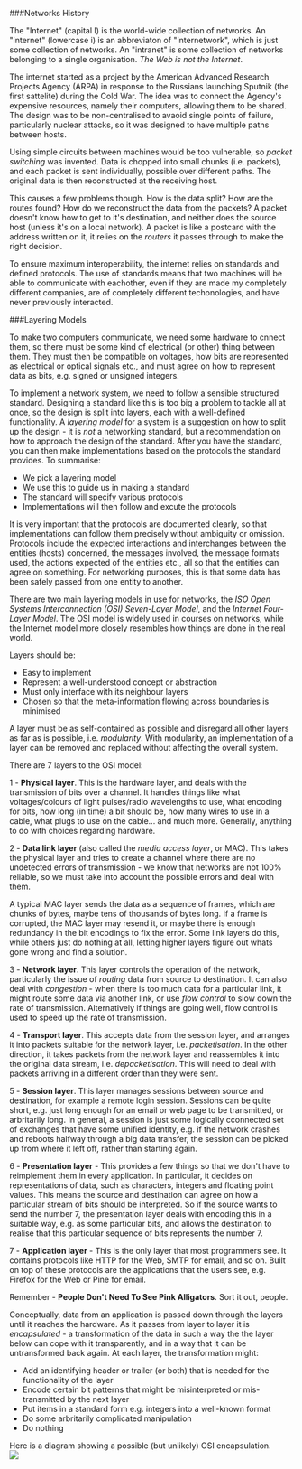 ###Networks History

The "Internet" (capital I) is the world-wide collection of networks. An "internet" (lowercase i) is an abbreviaton of "internetwork", which is just some collection of networks. An "intranet" is some collection of networks belonging to a single organisation. *The Web is not the Internet*.

The internet started as a project by the American Advanced Research Projects Agency (ARPA) in response to the Russians launching Sputnik (the first sattelite) during the Cold War. The idea was to connect the Agency's expensive resources, namely their computers, allowing them to be shared. The design was to be non-centralised to avaoid single points of failure, particularly nuclear attacks, so it was designed to have multiple paths between hosts.

Using simple circuits between machines would be too vulnerable, so *packet switching* was invented. Data is chopped into small chunks (i.e. packets), and each packet is sent individually, possible over different paths. The original data is then reconstructed at the receiving host.

This causes a few problems though. How is the data split? How are the routes found? How do we reconstruct the data from the packets? A packet doesn't know how to get to it's destination, and neither does the source host (unless it's on a local network). A packet is like a postcard with the address written on it, it relies on the *routers* it passes through to make the right decision.

To ensure maximum interoperability, the internet relies on standards and defined protocols. The use of standards means that two machines will be able to communicate with eachother, even if they are made my completely different companies, are of completely different techonologies, and have never previously interacted.

###Layering Models

To make two computers communicate, we need some hardware to cnnect them, so there must be some kind of electrical (or other) thing between them. They must then be compatible on voltages, how bits are represented as electrical or optical signals etc., and must agree on how to represent data as bits, e.g. signed or unsigned integers.

To implement a network system, we need to follow a sensible structured standard. Designing a standard like this is too big a problem to tackle all at once, so the design is split into layers, each with a well-defined functionality. A *layering model* for a system is a suggestion on how to split up the design - it is *not* a networking standard, but a recommendation on how to approach the design of the standard. After you have the standard, you can then make implementations based on the protocols the standard provides. To summarise:
- We pick a layering model
- We use this to guide us in making a standard
- The standard will specify various protocols
- Implementations will then follow and excute the protocols

It is very important that the protocols are documented clearly, so that implementations can follow them precisely without ambiguity or omission. Protocols include the expected interactions and interchanges between the entities (hosts) concerned, the messages involved, the message formats used, the actions expected of the entities etc., all so that the entities can agree on something. For networking purposes, this is that some data has been safely passed from one entity to another.

There are two main layering models in use for networks, the *ISO Open Systems Interconnection (OSI) Seven-Layer Model*, and the *Internet Four-Layer Model*. The OSI model is widely used in courses on networks, while the Internet model more closely resembles how things are done in the real world.

Layers should be:
- Easy to implement
- Represent a well-understood concept or abstraction
- Must only interface with its neighbour layers
- Chosen so that the meta-information flowing across boundaries is minimised

A layer must be as self-contained as possible and disregard all other layers as far as is possible, i.e. *modularity*. With modularity, an implementation of a layer can be removed and replaced without affecting the overall system.

There are 7 layers to the OSI model:

1 - **Physical layer**. This is the hardware layer, and deals with the transmission of bits over a channel. It handles things like what voltages/colours of light pulses/radio wavelengths to use, what encoding for bits, how long (in time) a bit should be, how many wires to use in a cable, what plugs to use on the cable... and much more. Generally, anything to do with choices regarding hardware.

2 - **Data link layer** (also called the *media access layer*, or MAC). This takes the physical layer and tries to create a channel where there are no undetected errors of transmission - we know that networks are not 100% reliable, so we must take into account the possible errors and deal with them.

A typical MAC layer sends the data as a sequence of frames, which are chunks of bytes, maybe tens of thousands of bytes long. If a frame is corrupted, the MAC layer may resend it, or maybe there is enough redundancy in the bit encodings to fix the error. Some link layers do this, while others just do nothing at all, letting higher layers figure out whats gone wrong and find a solution.

3 - **Network layer**. This layer controls the operation of the network, particularly the issue of *routing* data from source to destination. It can also deal with *congestion* - when there is too much data for a particular link, it might route some data via another link, or use *flow control* to slow down the rate of transmission. Alternatively if things are going well, flow control is used to speed up the rate of transmission.

4 - **Transport layer**. This accepts data from the session layer, and arranges it into packets suitable for the network layer, i.e. *packetisation*. In the other direction, it takes packets from the network layer and reassembles it into the original data stream, i.e. *depacketisation*. This will need to deal with packets arriving in a different order than they were sent.

5 - **Session layer**. This layer manages sessions between source and destination, for example a remote login session. Sessions can be quite short, e.g. just long enough for an email or web page to be transmitted, or arbritarily long. In general, a session is just some logically cconnected set of exchanges that have some unified identity, e.g. if the network crashes and reboots halfway through a big data transfer, the session can be picked up from where it left off, rather than starting again.

6 - **Presentation layer** - This provides a few things so that we don't have to reimplement them in every application. In particular, it decides on representations of data, such as characters, integers and floating point values. This means the source and destination can agree on how a particular stream of bits should be interpreted. So if the source wants to send the number 7, the presentation layer deals with encoding this in a suitable way, e.g. as some particular bits, and allows the destination to realise that this particular sequence of bits represents the number 7.

7 - **Application layer** - This is the only layer that most programmers see. It contains protocols like HTTP for the Web, SMTP for email, and so on. Built on top of these protocols are the applications that the users see, e.g. Firefox for the Web or Pine for email.

Remember - **People Don't Need To See Pink Alligators**. Sort it out, people.

Conceptually, data from an application is passed down through the layers until it reaches the hardware. As it passes from layer to layer it is *encapsulated* - a transformation of the data in such a way the the layer below can cope with it transparently, and in a way that it can be untransformed back again. At each layer, the transformation might:
- Add an identifying header or trailer (or both) that is needed for the functionality of the layer
- Encode certain bit patterns that might be misinterpreted or mis-transmitted by the next layer
- Put items in a standard form e.g. integers into a well-known format
- Do some arbritarily complicated manipulation
- Do nothing

Here is a diagram showing a possible (but unlikely) OSI encapsulation.          
![](http://i.gyazo.com/29f915a67e32e2068dbc75adb83a368e.png)
